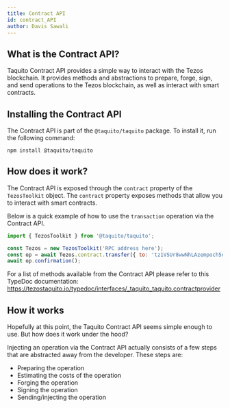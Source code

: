 ```yaml
---
title: Contract API
id: contract_API
author: Davis Sawali
---
```


## What is the Contract API?
Taquito Contract API provides a simple way to interact with the Tezos blockchain. It provides methods and abstractions to prepare, forge, sign, and send operations to the Tezos blockchain, as well as interact with smart contracts.

## Installing the Contract API
The Contract API is part of the `@taquito/taquito` package. To install it, run the following command:

```
npm install @taquito/taquito

```

## How does it work?
The Contract API is exposed through the `contract` property of the `TezosToolkit` object. The `contract` property exposes methods that allow you to interact with smart contracts. 

Below is a quick example of how to use the `transaction` operation via the Contract API.

```js
import { TezosToolkit } from '@taquito/taquito';

const Tezos = new TezosToolkit('RPC address here');
const op = await Tezos.contract.transfer({ to: 'tz1VSUr8wwNhLAzempoch5d6hLRiTh8Cjcjb', amount: 100 });
await op.confirmation();
```

For a list of methods available from the Contract API please refer to this TypeDoc documentation: https://tezostaquito.io/typedoc/interfaces/_taquito_taquito.contractprovider

## How it works
Hopefully at this point, the Taquito Contract API seems simple enough to use. But how does it work under the hood?

Injecting an operation via the Contract API actually consists of a few steps that are abstracted away from the developer. These steps are:
- Preparing the operation
- Estimating the costs of the operation
- Forging the operation
- Signing the operation
- Sending/injecting the operation
